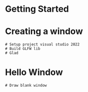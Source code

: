 # Getting Started
  # Creating a window
    # Setup project visual studio 2022
    # Build GLFW lib
    # Glad
  
  # Hello Window
    # Draw blank window